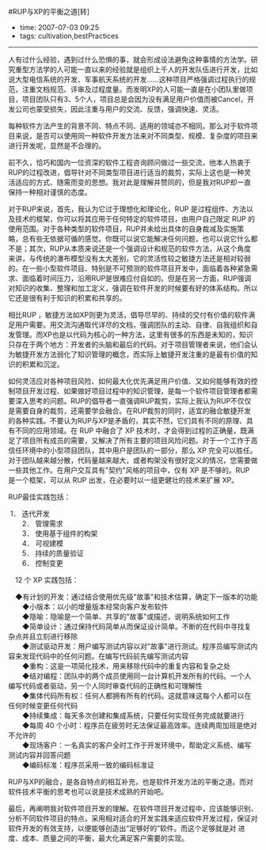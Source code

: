 #RUP与XP的平衡之道[转]

- time: 2007-07-03 09:25
- tags: cultivation,bestPractices
---

<p>人有过什么经验，遇到过什么恐惧的事，就会形成设法避免这种事情的方法学。研究重型方法学的人可能一直以来的经验就是组织上千人的开发队伍进行开发，比如说大型电信系统的开发、军事航天系统的开发......这种项目严格强调过程执行的规范，注重文档规范、评审及过程度量。而发明XP的人可能一直是在小团队里做项目，项目团队只有3、5个人，项目总是会因为没有满足用户价值而被Cancel，开发公司也蒙受损失，因此注重与用户的交流、反馈，强调快速、灵活。 </p>
<p>每种软件方法产生的背景不同、特点不同、适用的领域亦不相同。那么对于软件项目来说，是否可以使用同一种软件开发方法来对不同类型、规模、复杂度的项目来进行开发呢，显然是不合理的。</p>
<p>前不久，恰巧和国内一位资深的软件工程咨询顾问做过一些交流，他本人热衷于RUP的过程改进，倡导针对不同类型项目进行适当的裁剪，实际上这也是一种灵活适应的方式、随需而变的思想。我对此是理解并赞同的，但是我对RUP却一直保持一种相对谨慎的态度。 </p>
<p>对于RUP来说，首先，我认为它过于理想化和理论化，RUP 是过程组件、方法以及技术的框架，你可以将其应用于任何特定的软件项目，由用户自己限定 RUP 的使用范围。对于各种类型的软件项目，RUP并未给出具体的自身裁减及实施策略，总有些无依据可循的感觉。你既可以说它能解决任何问题，也可以说它什么都不是；其次，RUP从本质来说还是一个强调设计和规范的软件方法，从这个角度来讲，与传统的瀑布模型没有太大差别，它的灵活性较之敏捷方法还是相对较弱的。在一些小型软件项目、特别是不可预测的软件项目开发中，面临着各种紧急需求、面临着时间压力，沿用RUP是很难应付自如的。但是在另一方面，RUP强调对知识的收集、整理和加工定义，强调在软件开发的时候要有好的体系结构。所以它还是很有利于知识的积累和共享的。</p>
<p>相比RUP ，敏捷方法如XP则更为灵活，倡导尽早的、持续的交付有价值的软件满足用户需要。用交流沟通取代详尽的文档，强调团队的主动、自律、自我组织和自发管理。而XP也是以代码为核心的一种方法，这里有很多的东西是未知的，知识只存在于两个地方：开发者的头脑和最后的代码。对于项目管理者来说，他们会认为敏捷开发方法弱化了知识管理的概念，而实际上敏捷开发注重的是最有价值的知识的积累和沉淀。</p>
<p>如何灵活应对各种项目风险、如何最大化优先满足用户价值、又如何能够有效的控制项目开发过程、如果做好项目过程中的知识管理，是每一个软件项目管理者都需要深入思考的问题。RUP的倡导者一直强调RUP裁剪，实际上我认为RUP不仅仅是需要自身的裁剪，还需要学会融合。在RUP裁剪的同时，适宜的融合敏捷开发的各种实践。不要认为RUP与XP是矛盾的，其实不然，它们具有不同的原理、具有不同的应用领域。在 RUP 中融合了 XP 技术时，才会得到过程的正确量，既满足了项目所有成员的需要，又解决了所有主要的项目风险问题。对于一个工作于高信任环境中的小型项目团队，其中用户是团队的一部分，那么 XP 完全可以胜任。对于团队越来越分散，代码量越来越大，或者构架没有很好定义的情况，您需要做一些其他工作。在用户交互具有"契约"风格的项目中，仅有 XP 是不够的。RUP 是一个框架，可以从 RUP 出发，在必要时以一组更健壮的技术来扩展 XP。 </p>
<p>RUP最佳实践包括：</p>
<p>&nbsp;1． 迭代开发 <br>　　2． 管理需求 <br>　　3． 使用基于组件的构架 <br>　　4． 可视建模 <br>　　5． 持续的质量验证 <br>　　6． 控制变更 </p>
<p>　12 个 XP 实践包括：</p>
<p>　◆有计划的开发：通过结合使用优先级"故事"和技术估算，确定下一版本的功能<br>　　◆小版本：以小的增量版本经常向客户发布软件 <br>　　◆隐喻：隐喻是一个简单、共享的"故事"或描述，说明系统如何工作 <br>　　◆简单设计：通过保持代码简单从而保证设计简单。不断的在代码中寻找复杂点并且立刻进行移除 <br>　　◆测试驱动开发：用户编写测试内容以对"故事"进行测试。程序员编写测试内容来发现代码中的任何问题。在编写代码前先编写测试内容 <br>　　◆重构：这是一项简化技术，用来移除代码中的重复内容和复杂之处 <br>　　◆结对编程：团队中的两个成员使用同一台计算机开发所有的代码。一个人编写代码或者驱动，另一个人同时审查代码的正确性和可理解性 <br>　　◆集体代码所有权：任何人都拥有所有的代码。这就意味这每个人都可以在任何时候变更任何代码 <br>　　◆持续集成：每天多次创建和集成系统，只要任何实现任务完成就要进行 <br>　　◆每周 40 个小时：程序员在疲劳时无法保证最高效率。连续两周加班是绝对不允许的 <br>　　◆现场客户：一名真实的客户全时工作于开发环境中，帮助定义系统、编写测试内容并回答问题 <br>　　◆编码标准：程序员采用一致的编码标准证 </p>
<p>RUP与XP的融合，是各自特点的相互补充，也是软件开发方法的平衡之道。而对软件技术平衡的思考也可以说是技术成熟的开始吧。</p>
<p>最后，再阐明我对软件项目开发的理解。在软件项目开发过程中，应该能够识别、分析不同软件项目的特点，采用相对适合的开发实践来适应软件开发过程，保证对软件开发的有效支持，以便能够创造出“足够好的”软件。而这个足够就是对 进度、成本、质量之间的平衡，最大化满足客户需要的实现。</p>
                                    

